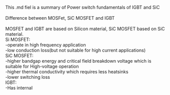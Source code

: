 This .md fiel is a summary of Power switch fundamentals of IGBT and SiC<br />
<br />
Difference between MOSFet, SiC MOSFET and IGBT<br />
<br />
  MOSFET and IGBT are based on Silicon material, SiC MOSFET based on SiC material.<br />
  Si MOSFET:<br />
    -operate in high frequency application<br />
    -low conduction loss(but not suitable for high current applications)<br />
  SiC MOSFET:<br />
    -higher bandgap energy and critical field breakdown voltage which is suitable for High-voltage operation<br />
    -higher thermal conductivity which requires less heatsinks<br />
    -lower switching loss<br />
  IGBT:<br />
    -Has internal 
